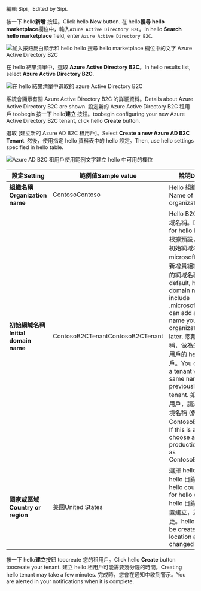 <span data-ttu-id="566a7-101">編輯 Sipi。</span><span class="sxs-lookup"><span data-stu-id="566a7-101">Edited by Sipi.</span></span>

<span data-ttu-id="566a7-102">按一下 hello**新增** 按鈕。</span><span class="sxs-lookup"><span data-stu-id="566a7-102">Click hello **New** button.</span></span> <span data-ttu-id="566a7-103">在 hello**搜尋 hello marketplace**欄位中，輸入`Azure Active Directory B2C`。</span><span class="sxs-lookup"><span data-stu-id="566a7-103">In hello **Search hello marketplace** field, enter `Azure Active Directory B2C`.</span></span>

![加入按鈕反白顯示和 hello hello 搜尋 hello marketplace 欄位中的文字 Azure Active Directory B2C](./media/active-directory-b2c-create-tenant/find-azure-ad-b2c.png)

<span data-ttu-id="566a7-105">在 hello 結果清單中，選取  **Azure Active Directory B2C**。</span><span class="sxs-lookup"><span data-stu-id="566a7-105">In hello results list, select **Azure Active Directory B2C**.</span></span>

![在 hello 結果清單中選取的 azure Active Directory B2C](./media/active-directory-b2c-create-tenant/find-azure-ad-b2c-result.png)

<span data-ttu-id="566a7-107">系統會顯示有關 Azure Active Directory B2C 的詳細資料。</span><span class="sxs-lookup"><span data-stu-id="566a7-107">Details about Azure Active Directory B2C are shown.</span></span> <span data-ttu-id="566a7-108">設定新的 Azure Active Directory B2C 租用戶 toobegin 按一下 hello**建立** 按鈕。</span><span class="sxs-lookup"><span data-stu-id="566a7-108">toobegin configuring your new Azure Active Directory B2C tenant, click hello **Create** button.</span></span>

<span data-ttu-id="566a7-109">選取 [建立新的 Azure AD B2C 租用戶]。</span><span class="sxs-lookup"><span data-stu-id="566a7-109">Select **Create a new Azure AD B2C Tenant**.</span></span> <span data-ttu-id="566a7-110">然後，使用指定 hello 資料表中的 hello 設定。</span><span class="sxs-lookup"><span data-stu-id="566a7-110">Then, use hello settings specified in hello table.</span></span>

![Azure AD B2C 租用戶使用範例文字建立 hello 中可用的欄位](./media/active-directory-b2c-create-tenant/create-new-b2c-tenant.png)

| <span data-ttu-id="566a7-112">設定</span><span class="sxs-lookup"><span data-stu-id="566a7-112">Setting</span></span>      | <span data-ttu-id="566a7-113">範例值</span><span class="sxs-lookup"><span data-stu-id="566a7-113">Sample value</span></span>  | <span data-ttu-id="566a7-114">說明</span><span class="sxs-lookup"><span data-stu-id="566a7-114">Description</span></span>                                        |
| ------------ | ------- | -------------------------------------------------- |
| <span data-ttu-id="566a7-115">**組織名稱**</span><span class="sxs-lookup"><span data-stu-id="566a7-115">**Organization name**</span></span> | <span data-ttu-id="566a7-116">Contoso</span><span class="sxs-lookup"><span data-stu-id="566a7-116">Contoso</span></span> | <span data-ttu-id="566a7-117">Hello 組織的名稱。</span><span class="sxs-lookup"><span data-stu-id="566a7-117">Name of hello organization.</span></span> | 
| <span data-ttu-id="566a7-118">**初始網域名稱**</span><span class="sxs-lookup"><span data-stu-id="566a7-118">**Initial domain name**</span></span> |  <span data-ttu-id="566a7-119">ContosoB2CTenant</span><span class="sxs-lookup"><span data-stu-id="566a7-119">ContosoB2CTenant</span></span> | <span data-ttu-id="566a7-120">Hello B2C 租用戶的網域名稱。</span><span class="sxs-lookup"><span data-stu-id="566a7-120">Domain name for hello B2C tenant.</span></span> <span data-ttu-id="566a7-121">根據預設，會包含 hello 初始網域名稱。 microsoft.com。您可以新增貴組織稍後要使用的網域名稱。</span><span class="sxs-lookup"><span data-stu-id="566a7-121">By default, hello initial domain name will include .microsoft.com. You can add a domain name your organization uses later.</span></span> <span data-ttu-id="566a7-122">您無法以相同的名稱，做為先前刪除的租用戶的 hello 建立租用戶。</span><span class="sxs-lookup"><span data-stu-id="566a7-122">You cannot create a tenant with hello same name as a previously deleted tenant.</span></span> <span data-ttu-id="566a7-123">如果這是測試租用戶，請選擇 非生產環境名稱 (例如 ContosoB2CTesting)。</span><span class="sxs-lookup"><span data-stu-id="566a7-123">If this is a test tenant, choose a non-production name such as ContosoB2CTesting.</span></span> |
| <span data-ttu-id="566a7-124">**國家或區域**</span><span class="sxs-lookup"><span data-stu-id="566a7-124">**Country or region**</span></span> | <span data-ttu-id="566a7-125">美國</span><span class="sxs-lookup"><span data-stu-id="566a7-125">United States</span></span> | <span data-ttu-id="566a7-126">選擇 hello 國家或地區 hello 目錄。</span><span class="sxs-lookup"><span data-stu-id="566a7-126">Choose hello country or region for hello directory.</span></span> <span data-ttu-id="566a7-127">hello 目錄將會在這個位置建立，並稍後無法變更。</span><span class="sxs-lookup"><span data-stu-id="566a7-127">hello directory will be created in this location and cannot be changed later.</span></span>  |

<span data-ttu-id="566a7-128">按一下 hello**建立**按鈕 toocreate 您的租用戶。</span><span class="sxs-lookup"><span data-stu-id="566a7-128">Click hello **Create** button toocreate your tenant.</span></span> <span data-ttu-id="566a7-129">建立 hello 租用戶可能需要幾分鐘的時間。</span><span class="sxs-lookup"><span data-stu-id="566a7-129">Creating hello tenant may take a few minutes.</span></span> <span data-ttu-id="566a7-130">完成時，您會在通知中收到警示。</span><span class="sxs-lookup"><span data-stu-id="566a7-130">You are alerted in your notifications when it is complete.</span></span>
